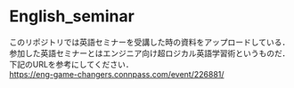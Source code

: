 # English_seminar

このリポジトリでは英語セミナーを受講した時の資料をアップロードしている．
参加した英語セミナーとはエンジニア向け超ロジカル英語学習術というものだ．
<br>
下記のURLを参考にしてください．
<br>
https://eng-game-changers.connpass.com/event/226881/
